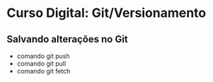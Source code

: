 # Curso Digital: Git/Versionamento

## Salvando alterações no Git

- comando git push
- comando git pull
- comando git fetch
